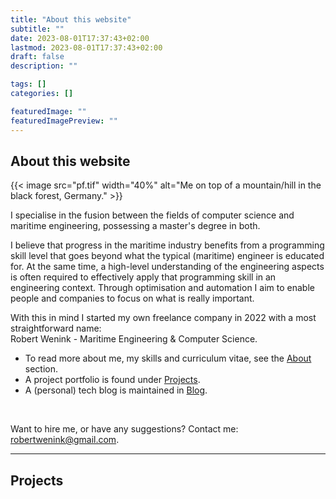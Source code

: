 ```yaml
---
title: "About this website"
subtitle: ""
date: 2023-08-01T17:37:43+02:00
lastmod: 2023-08-01T17:37:43+02:00
draft: false
description: ""

tags: []
categories: []

featuredImage: ""
featuredImagePreview: ""
---
```


## About this website
<!-- alt="Me on top of a mountain/hill in the black forest, Germany." caption="Me on top of a mountain/hill in the black forest, Germany." -->
<div class="wrap-around">
{{< image src="pf.tif" width="40%" alt="Me on top of a mountain/hill in the black forest, Germany." >}}

I specialise in the fusion between the fields of computer science and maritime engineering, possessing a master's degree in both. 

I believe that progress in the maritime industry benefits from a programming skill level that goes beyond what the typical (maritime) engineer is educated for. At the same time, a high-level understanding of the engineering aspects is often required to effectively apply that programming skill in an engineering context. Through optimisation and automation I aim to enable people and companies to focus on what is really important.
<!-- Through -code or process- optimisation and automation, I want to enable others to companies can focus on the subjects that really matter. -->

With this in mind I started my own freelance company in 2022 with a most straightforward name:
</br>Robert Wenink - Maritime Engineering & Computer Science. 

- To read more about me, my skills and curriculum vitae, see the [About](/about/) section.
- A project portfolio is found under [Projects](/projects/).
- A (personal) tech blog is maintained in [Blog](/posts/).
</div>
</br>

Want to hire me, or have any suggestions? Contact me: <robertwenink@gmail.com>. 

<hr>

## Projects